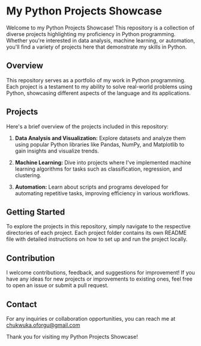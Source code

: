 # My Python Projects Showcase

Welcome to my Python Projects Showcase! This repository is a collection of diverse projects highlighting my proficiency in Python programming. Whether you're interested in data analysis, machine learning, or automation, you'll find a variety of projects here that demonstrate my skills in Python.

## Overview

This repository serves as a portfolio of my work in Python programming. Each project is a testament to my ability to solve real-world problems using Python, showcasing different aspects of the language and its applications.

## Projects

Here's a brief overview of the projects included in this repository:

1. **Data Analysis and Visualization:** Explore datasets and analyze them using popular Python libraries like Pandas, NumPy, and Matplotlib to gain insights and visualize trends.

2. **Machine Learning:** Dive into projects where I've implemented machine learning algorithms for tasks such as classification, regression, and clustering.

3. **Automation:** Learn about scripts and programs developed for automating repetitive tasks, improving efficiency in various workflows.

## Getting Started

To explore the projects in this repository, simply navigate to the respective directories of each project. Each project folder contains its own README file with detailed instructions on how to set up and run the project locally.

## Contribution

I welcome contributions, feedback, and suggestions for improvement! If you have any ideas for new projects or improvements to existing ones, feel free to open an issue or submit a pull request.

## Contact

For any inquiries or collaboration opportunities, you can reach me at chukwuka.oforgu@gmail.com

Thank you for visiting my Python Projects Showcase!
